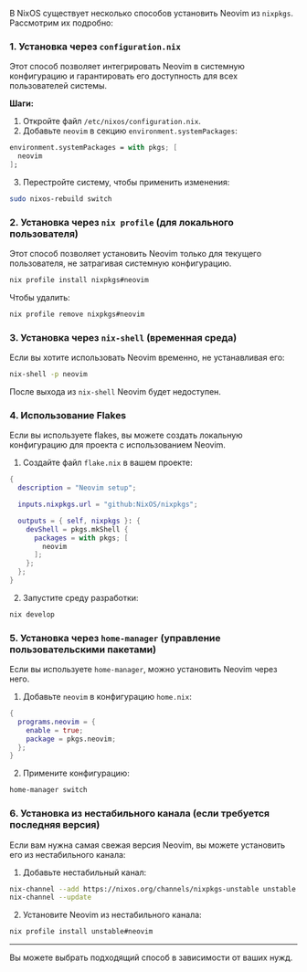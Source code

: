 В NixOS существует несколько способов установить Neovim из `nixpkgs`. Рассмотрим их подробно:

### 1. **Установка через `configuration.nix`**
Этот способ позволяет интегрировать Neovim в системную конфигурацию и гарантировать его доступность для всех пользователей системы.

**Шаги:**
1. Откройте файл `/etc/nixos/configuration.nix`.
2. Добавьте `neovim` в секцию `environment.systemPackages`:

```nix
environment.systemPackages = with pkgs; [
  neovim
];
```

3. Перестройте систему, чтобы применить изменения:

```bash
sudo nixos-rebuild switch
```

### 2. **Установка через `nix profile` (для локального пользователя)**  
Этот способ позволяет установить Neovim только для текущего пользователя, не затрагивая системную конфигурацию.

```bash
nix profile install nixpkgs#neovim
```

Чтобы удалить:

```bash
nix profile remove nixpkgs#neovim
```

### 3. **Установка через `nix-shell` (временная среда)**  
Если вы хотите использовать Neovim временно, не устанавливая его:

```bash
nix-shell -p neovim
```

После выхода из `nix-shell` Neovim будет недоступен.

### 4. **Использование Flakes**  
Если вы используете flakes, вы можете создать локальную конфигурацию для проекта с использованием Neovim.

1. Создайте файл `flake.nix` в вашем проекте:

```nix
{
  description = "Neovim setup";

  inputs.nixpkgs.url = "github:NixOS/nixpkgs";

  outputs = { self, nixpkgs }: {
    devShell = pkgs.mkShell {
      packages = with pkgs; [
        neovim
      ];
    };
  };
}
```

2. Запустите среду разработки:

```bash
nix develop
```

### 5. **Установка через `home-manager` (управление пользовательскими пакетами)**
Если вы используете `home-manager`, можно установить Neovim через него.

1. Добавьте `neovim` в конфигурацию `home.nix`:

```nix
{
  programs.neovim = {
    enable = true;
    package = pkgs.neovim;
  };
}
```

2. Примените конфигурацию:

```bash
home-manager switch
```

### 6. **Установка из нестабильного канала (если требуется последняя версия)**  
Если вам нужна самая свежая версия Neovim, вы можете установить его из нестабильного канала:

1. Добавьте нестабильный канал:

```bash
nix-channel --add https://nixos.org/channels/nixpkgs-unstable unstable
nix-channel --update
```

2. Установите Neovim из нестабильного канала:

```bash
nix profile install unstable#neovim
```

---

Вы можете выбрать подходящий способ в зависимости от ваших нужд.
